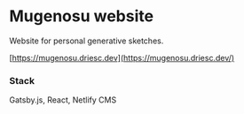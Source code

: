 # Mugenosu website

Website for personal generative sketches.

[https://mugenosu.driesc.dev](https://mugenosu.driesc.dev/)

### Stack
Gatsby.js, React, Netlify CMS
